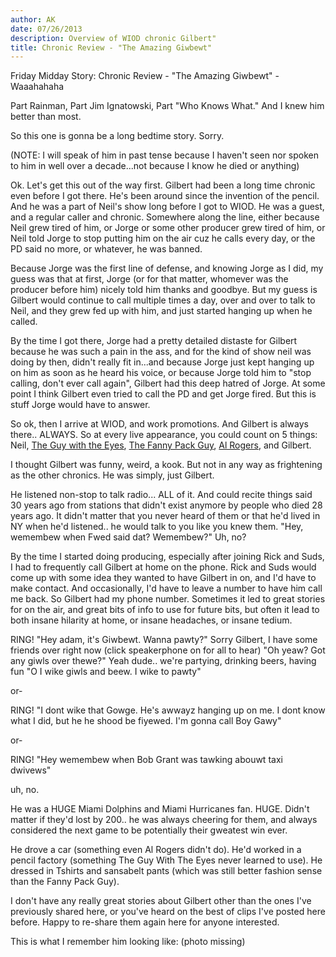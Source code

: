 ```yaml
---
author: AK
date: 07/26/2013
description: Overview of WIOD chronic Gilbert"
title: Chronic Review - "The Amazing Giwbewt"
---
```


Friday Midday Story: Chronic Review - "The Amazing Giwbewt" - Waaahahaha

Part Rainman, Part Jim Ignatowski, Part "Who Knows What." And I knew him better than most.

So this one is gonna be a long bedtime story. Sorry.

(NOTE: I will speak of him in past tense because I haven't seen nor spoken to him in well over a decade...not because I know he died or anything)

Ok. Let's get this out of the way first. Gilbert had been a long time chronic even before I got there. He's been around since the invention of the pencil. And he was a part of Neil's show long before I got to WIOD. He was a guest, and a regular caller and chronic. Somewhere along the line, either because Neil grew tired of him, or Jorge or some other producer grew tired of him, or Neil told Jorge to stop putting him on the air cuz he calls every day, or the PD said no more, or whatever, he was banned.

Because Jorge was the first line of defense, and knowing Jorge as I did, my guess was that at first, Jorge (or for that matter, whomever was the producer before him) nicely told him thanks and goodbye. But my guess is Gilbert would continue to call multiple times a day, over and over to talk to Neil, and they grew fed up with him, and just started hanging up when he called.

By the time I got there, Jorge had a pretty detailed distaste for Gilbert because he was such a pain in the ass, and for the kind of show neil was doing by then, didn't really fit in...and because Jorge just kept hanging up on him as soon as he heard his voice, or because Jorge told him to "stop calling, don't ever call again", Gilbert had this deep hatred of Jorge. At some point I think Gilbert even tried to call the PD and get Jorge fired. But this is stuff Jorge would have to answer.

So ok, then I arrive at WIOD, and work promotions. And Gilbert is always there.. ALWAYS. So at every live appearance, you could count on 5 things: Neil, [The Guy with the Eyes](/docs/radio-stories/the-guy-with-the-eyes), [The Fanny Pack Guy](/docs/radio-stories/the-fanny-pack-guy), [Al Rogers](/docs/radio-stories/alfred-al-rogers), and Gilbert.

I thought Gilbert was funny, weird, a kook. But not in any way as frightening as the other chronics. He was simply, just Gilbert.

He listened non-stop to talk radio... ALL of it. And could recite things said 30 years ago from stations that didn't exist anymore by people who died 28 years ago. It didn't matter that you never heard of them or that he'd lived in NY when he'd listened.. he would talk to you like you knew them. "Hey, wemembew when Fwed said dat? Wemembew?" Uh, no?

By the time I started doing producing, especially after joining Rick and Suds, I had to frequently call Gilbert at home on the phone. Rick and Suds would come up with some idea they wanted to have Gilbert in on, and I'd have to make contact. And occasionally, I'd have to leave a number to have him call me back. So Gilbert had my phone number. Sometimes it led to great stories for on the air, and great bits of info to use for future bits, but often it lead to both insane hilarity at home, or insane headaches, or insane tedium.

RING!
"Hey adam, it's Giwbewt. Wanna pawty?"
Sorry Gilbert, I have some friends over right now (click speakerphone on for all to hear)
"Oh yeaw? Got any giwls over thewe?"
Yeah dude.. we're partying, drinking beers, having fun
"O I wike giwls and beew. I wike to pawty"

or-

RING!
"I dont wike that Gowge. He's awwayz hanging up on me. I dont know what I did, but he he shood be fiyewed. I'm gonna call Boy Gawy"

or-

RING!
"Hey wemembew when Bob Grant was tawking abouwt taxi dwivews"

uh, no.

He was a HUGE Miami Dolphins and Miami Hurricanes fan. HUGE. Didn't matter if they'd lost by 200.. he was always cheering for them, and always considered the next game to be potentially their gweatest win ever.

He drove a car (something even Al Rogers didn't do). He'd worked in a pencil factory (something The Guy With The Eyes never learned to use). He dressed in Tshirts and sansabelt pants (which was still better fashion sense than the Fanny Pack Guy).

I don't have any really great stories about Gilbert other than the ones I've previously shared here, or you've heard on the best of clips I've posted here before. Happy to re-share them again here for anyone interested.

This is what I remember him looking like:
(photo missing)
